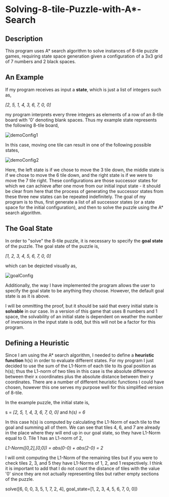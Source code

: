 # Solving-8-tile-Puzzle-with-A*-Search
## Description
This program uses A* search algorithm to solve instances of 8-tile puzzle games, requiring state space generation given a configuration of a 3x3 grid of 7 numbers and 2 black spaces.

## An Example

If my program receives as input a <b>state</b>, which is just a list of integers such as, 

<i>[2, 5, 1, 4, 3, 6, 7, 0, 0]</i>

my program interprets every three integers as elements of a row of an 8-tile board with '0' denoting blank spaces. Thus my example state represents the following 8-tile board,

![demoConfig1](https://user-images.githubusercontent.com/72423203/190935228-c66cfeae-1714-4235-8641-b028cac22f26.png)


In this case, moving one tile can result in one of the following possible states,

![demoConfig2](https://user-images.githubusercontent.com/72423203/190934654-7e7f3eea-4365-4c5e-8d62-068f2d294f83.png)

Here, the left state is if we chose to move the 3 tile down, the middle state is if we chose to move the 6 tile down, and the right state is if we were to move the 7 tile right. These configurations are those successor states for which we can achieve after one move from our initial input state - it should be clear from here that the process of generating the successor states from these three new states can be repeated indefinitely. The goal of my program is to thus, first generate a list of all successor states (or a state space for the initial configuration), and then to solve the puzzle using the A* search algorithm.

## The Goal State

In order to "solve" the 8-tile puzzle, it is necessary to specify the <b>goal state</b> of the puzzle. The goal state of the puzzle is,

<i>[1, 2, 3, 4, 5, 6, 7, 0, 0]</i>

which can be depicted visually as,

![goalConfig](https://user-images.githubusercontent.com/72423203/190935101-3b564c34-3773-4a69-83d3-db5d24749a20.png)

Additionally, the way I have implemented the program allows the user to specify the goal state to be anything they choose. However, the default goal state is as it is above.

I will be ommitting the proof, but it should be said that every initial state is <b>solvable</b> in our case. In a version of this game that uses 8 numbers and 1 space, the solvability of an initial state is dependent on weather the number of inversions in the input state is odd, but this will not be a factor for this program.

## Defining a Heuristic
Since I am using the A* search algorithm, I needed to define a <b>heuristic function</b> h(s) in order to evaluate different states. For my program I just decided to use the sum of the L1-Norm of each tile to its goal position as h(s); thus the L1-norm of two tiles in this case is the absolute difference between their x coordinates plus the absolute distance between their y coordinates. There are a number of different heuristic functions I could have chosen, however this one serves my purpose  well for this simplified version of 8-tile.

In the example puzzle, the initial state is,

s = <i>[2, 5, 1, 4, 3, 6, 7, 0, 0]</i>  and  <i>h(s) = 6</i>

In this case h(s) is computed by calculating the L1-Norm of each tile to the goal and summing all of them. We can see that tiles 4, 6, and 7 are already in the place where they will end up in our goal state, so they have L1-Norm equal to 0. Tile 1 has an L1-norm of 2,

<i>L1-Norm([0,2],[0,0]) = abs(0-0) + abs(2-0) = 2</i>

I will omit computing the L1-Norm of the remaining tiles but if you were to check tiles 2, 3, and 5 they have L1-Norms of 1, 2, and 1 respectively. I think it is important to add that I do not count the distance of tiles with the value '0' since they are not actually representing tiles but rather empty sections of the puzzle.

 solve([6, 0, 0, 3, 5, 1, 7, 2, 4], goal_state=[1, 2, 3, 4, 5, 6, 7, 0, 0])
